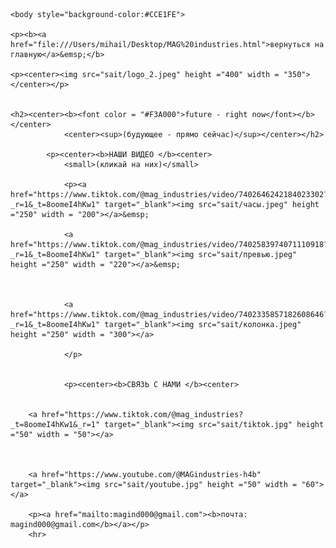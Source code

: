 
<html>
	<head>
	<title>MAG industries</title>
	<meta name="Glushnev Mikhail Alekseevich">
	<meta countent ="The site of the company MAG industries">
	<meta name="Keyboards" content="sait, MAG industries, interesting, tehnology, content, startup, 3d printer, arduino, code, knowledge, machine, auto, car, connection, Tik Tok, YouTube, future">	
	</head>
	
    <body style="background-color:#CCE1FE">
    
    <p><b><a href="file:///Users/mihail/Desktop/MAG%20industries.html">вернуться на главную</a>&emsp;</b>
    
    <p><center><img src="sait/logo_2.jpeg" height ="400" width = "350"></center></p>
    
    
    <h2><center><b><font color = "#F3A000">future - right now</font></b></center>
				<center><sup>(будующее - прямо сейчас)</sup></center></h2>
				
			<p><center><b>НАШИ ВИДЕО </b><center>	
				<small>(кликай на них)</small>
				
				<p><a href="https://www.tiktok.com/@mag_industries/video/7402646242184023302?_r=1&_t=8oomeI4hKw1" target="_blank"><img src="sait/часы.jpeg" height ="250" width = "200"></a>&emsp;
				
				<a href="https://www.tiktok.com/@mag_industries/video/7402583974071110918?_r=1&_t=8oomeI4hKw1" target="_blank"><img src="sait/превью.jpeg" height ="250" width = "220"></a>&emsp;
				
				
				
				<a href="https://www.tiktok.com/@mag_industries/video/7402335857182608646?_r=1&_t=8oomeI4hKw1" target="_blank"><img src="sait/колонка.jpeg" height ="250" width = "300"></a>
				
				</p>
				
				
				<p><center><b>СВЯЗЬ С НАМИ </b><center>
		
		
		<a href="https://www.tiktok.com/@mag_industries?_t=8oomeI4hKw1&_r=1" target="_blank"><img src="sait/tiktok.jpg" height ="50" width = "50"></a>
		
		
		
		<a href="https://www.youtube.com/@MAGindustries-h4b" target="_blank"><img src="sait/youtube.jpg" height ="50" width = "60"></a>
		
		<p><a href="mailto:magind000@gmail.com"><b>почта: magind000@gmail.com</b></a></p>
		<hr>
	
		
		
